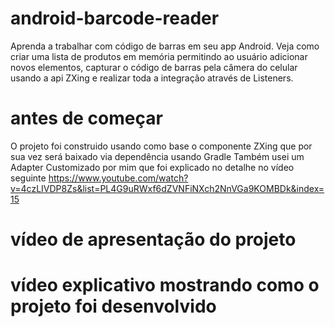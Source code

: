 # android-barcode-reader
Aprenda a trabalhar com código de barras em seu app Android. Veja como criar uma lista de produtos em memória permitindo ao usuário adicionar novos elementos, capturar o código de barras pela câmera do celular usando a api ZXing e realizar toda a integração através de Listeners.

# antes de começar
O projeto foi construido usando como base o componente ZXing que por sua vez será baixado via dependência usando Gradle
Também usei um Adapter Customizado por mim que foi explicado no detalhe no vídeo seguinte
https://www.youtube.com/watch?v=4czLIVDP8Zs&list=PL4G9uRWxf6dZVNFiNXch2NnVGa9KOMBDk&index=15

# vídeo de apresentação do projeto


# vídeo explicativo mostrando como o projeto foi desenvolvido
